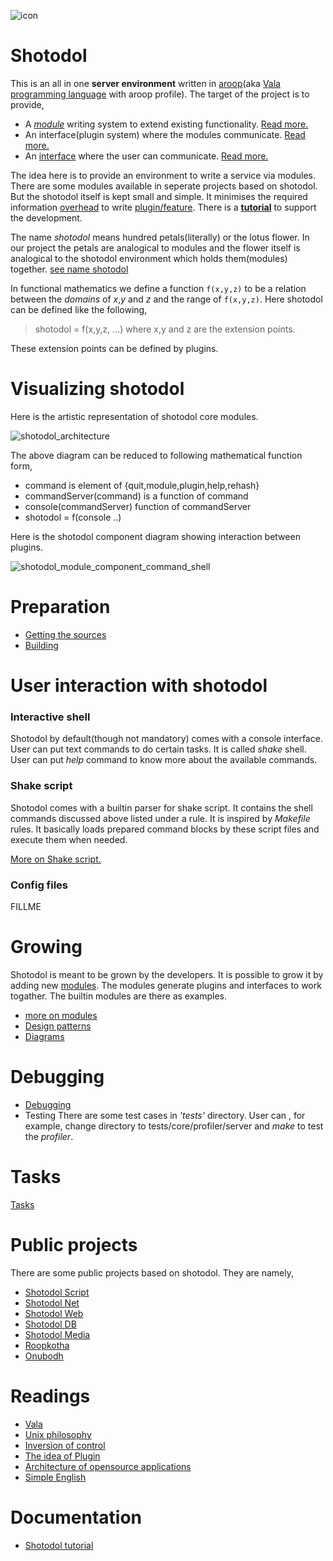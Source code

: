 ![icon](https://cloud.githubusercontent.com/assets/973414/4041121/6f1fdb82-2cf1-11e4-9bae-255ca34f309f.jpg)

Shotodol
========

This is an all in one **server environment** written in [aroop](https://github.com/kamanashisroy/aroop)(aka [Vala programming language](https://wiki.gnome.org/Projects/Vala) with aroop profile). The target of the project is to provide,

- A [_module_](http://en.wikipedia.org/wiki/Module_%28programming%29) writing system to extend existing functionality. [Read more.](docs/books/tutorial/module.md)
- An interface(plugin system) where the modules communicate. [Read more.](libs/plugin/README.md)
- An [interface](http://en.wikipedia.org/wiki/Shell_%28computing%29) where the user can communicate. [Read more.](core/console/README.md)

The idea here is to provide an environment to write a service via modules. There are some modules available in seperate projects based on shotodol. But the shotodol itself is kept small and simple. It minimises the required information [overhead](http://en.wikipedia.org/wiki/Information_overload) to write [plugin/feature](http://miniim.blogspot.com/2014/09/plugin.html). There is a [**tutorial**](docs/books/tutorial/README.md) to support the development.

The name _shotodol_ means hundred petals(literally) or the lotus flower. In our project the petals are analogical to modules and the flower itself is analogical to the shotodol environment which holds them(modules) together. [see name shotodol](docs/name_shotodol.md)  

In functional mathematics we define a function `f(x,y,z)` to be a relation between the _domains_ of _x_,_y_ and _z_ and the range of `f(x,y,z)`. Here shotodol can be defined like the following,

> shotodol = f(x,y,z, ...) where x,y and z are the extension points.

These extension points can be defined by plugins.

Visualizing shotodol 
=====================

Here is the artistic representation of shotodol core modules.

![shotodol_architecture](https://cloud.githubusercontent.com/assets/973414/3930915/c45b8232-244e-11e4-9ced-f277e9d48729.jpg)

The above diagram can be reduced to following mathematical function form,

- command is element of {quit,module,plugin,help,rehash}
- commandServer(command) is a function of command
- console(commandServer) function of commandServer 
- shotodol = f(console ..)

Here is the shotodol component diagram showing interaction between plugins.

![shotodol_module_component_command_shell](https://cloud.githubusercontent.com/assets/973414/5972668/ac8fc66e-a887-11e4-835e-d22b2d998ffd.jpg)

Preparation
============

- [Getting the sources](getting.md)
- [Building](building.md)

User interaction with shotodol
==============================

### Interactive shell

Shotodol by default(though not mandatory) comes with a console interface. User can put text commands to do certain tasks. It is called _shake_ shell. User can put _help_ command to know more about the available commands.

### Shake script

Shotodol comes with a builtin parser for shake script. It contains the shell commands discussed above listed under a rule. It is inspired by _Makefile_ rules. It basically loads prepared command blocks by these script files and execute them when needed.

[More on Shake script.](core/shake/README.md)

### Config files

FILLME

Growing
========

Shotodol is meant to be grown by the developers. It is possible to grow it by adding new <a href="libs/module/README.md">modules</a>. The modules generate plugins and interfaces to work togather. The builtin modules are there as examples.

- [more on modules](docs/books/tutorial/module.md)
- [Design patterns](docs/books/tutorial/design_patterns.md)
- [Diagrams](docs/diagrams/README.md)

Debugging
==========

- [Debugging](docs/books/tutorial/debugging.md)
- Testing There are some test cases in _'tests'_ directory. User can , for example, change directory to tests/core/profiler/server and _make_ to test the _profiler_.

Tasks
======

[Tasks](TASKS.md)

Public projects
===============

There are some public projects based on shotodol. They are namely,

- [Shotodol Script](https://github.com/kamanashisroy/shotodol_script)
- [Shotodol Net](https://github.com/kamanashisroy/shotodol_net)
- [Shotodol Web](https://github.com/kamanashisroy/shotodol_web)
- [Shotodol DB](https://github.com/kamanashisroy/shotodol_db)
- [Shotodol Media](https://github.com/kamanashisroy/shotodol_media)
- [Roopkotha](https://github.com/kamanashisroy/roopkotha)
- [Onubodh](https://github.com/kamanashisroy/onubodh)

Readings
=========

- [Vala](https://wiki.gnome.org/Projects/Vala)
- [Unix philosophy](http://en.wikipedia.org/wiki/Unix_philosophy)
- [Inversion of control](http://en.wikipedia.org/wiki/Inversion_of_control)
- [The idea of Plugin](http://miniim.blogspot.com/2014/09/plugin.html)
- [Architecture of opensource applications](http://aosabook.org/en/index.html)
- [Simple English](http://simple.wikipedia.org/wiki/Wikipedia:How_to_write_Simple_English_pages)

Documentation
===============
- [Shotodol tutorial](docs/books/tutorial/README.md)

